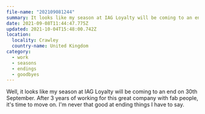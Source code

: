 ```yaml
---
file-name: "202109081244"
summary: It looks like my season at IAG Loyalty will be coming to an end on 1st October.
date: 2021-09-08T11:44:47.775Z
updated: 2021-10-04T15:48:00.742Z
location:
  locality: Crawley
  country-name: United Kingdom
category:
  - work
  - seasons
  - endings
  - goodbyes
---
```

Well, it looks like my season at IAG Loyalty will be coming to an end on 30th September. After 3 years of working for this great company with fab people, it's time to move on. I'm never that good at ending things I have to say.
